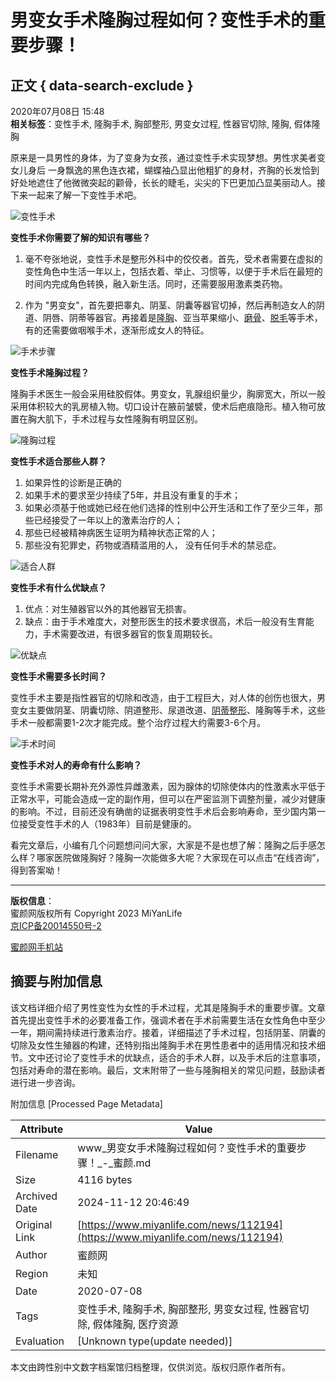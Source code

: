 # 男变女手术隆胸过程如何？变性手术的重要步骤！

## 正文 { data-search-exclude }


2020年07月08日 15:48  
**相关标签**：变性手术, 隆胸手术, 胸部整形, 男变女过程, 性器官切除, 隆胸, 假体隆胸  

原来是一具男性的身体，为了变身为女孩，通过变性手术实现梦想。男性求美者变女儿身后 一身飘逸的黑色连衣裙，蝴蝶袖凸显出他粗犷的身材，齐胸的长发恰到好处地遮住了他微微突起的颧骨，长长的睫毛，尖尖的下巴更加凸显美丽动人。接下来一起来了解一下变性手术吧。

![变性手术](https://img.miyanlife.com/mnt/Editor/2020-07-04/5f005f40abb2c.jpg)

**变性手术你需要了解的知识有哪些？**

1. 毫不夸张地说，变性手术是整形外科中的佼佼者。首先，受术者需要在虚拟的变性角色中生活一年以上，包括衣着、举止、习惯等，以便于手术后在最短的时间内完成角色转换，融入新生活。同时，还需要服用激素类药物。
   
2. 作为 "男变女"，首先要把睾丸、阴茎、阴囊等器官切掉，然后再制造女人的阴道、阴唇、阴蒂等器官。再接着是[隆胸](https://miyanlife.com/project/53)、亚当苹果缩小、[磨骨](https://miyanlife.com/project/35)、[脱毛](https://miyanlife.com/project/98)等手术，有的还需要做咽喉手术，逐渐形成女人的特征。

![手术步骤](https://img.miyanlife.com/mnt/Editor/2020-07-04/5f005f49c7269.jpg)

**变性手术隆胸过程？**

隆胸手术医生一般会采用硅胶假体。男变女，乳腺组织量少，胸廓宽大，所以一般采用体积较大的乳房植入物。切口设计在腋前皱襞，使术后疤痕隐形。植入物可放置在胸大肌下，手术过程与女性隆胸有明显区别。

![隆胸过程](https://img.miyanlife.com/mnt/Editor/2020-07-04/5f0060b21c912.jpg)

**变性手术适合那些人群？**

1. 如果异性的诊断是正确的
2. 如果手术的要求至少持续了5年，并且没有重复的手术；
3. 如果必须基于他或她已经在他们选择的性别中公开生活和工作了至少三年，那些已经接受了一年以上的激素治疗的人；
4. 那些已经被精神病医生证明为精神状态正常的人；
5. 那些没有犯罪史，药物或酒精滥用的人， 没有任何手术的禁忌症。

![适合人群](https://img.miyanlife.com/mnt/Editor/2020-07-04/5f005f544ef1f.jpg)

**变性手术有什么优缺点？**

1. 优点：对生殖器官以外的其他器官无损害。
2. 缺点：由于手术难度大，对整形医生的技术要求很高，术后一般没有生育能力，手术需要改进，有很多器官的恢复周期较长。

![优缺点](https://img.miyanlife.com/mnt/Editor/2020-07-04/5f005f5e125e8.jpg)

**变性手术需要多长时间？**

变性手术主要是指性器官的切除和改造，由于工程巨大，对人体的创伤也很大，男变女主要做阴茎、阴囊切除、阴道整形、尿道改道、[阴蒂整形](https://miyanlife.com/project/126)、隆胸等手术，这些手术一般都需要1-2次才能完成。整个治疗过程大约需要3-6个月。

![手术时间](https://img.miyanlife.com/mnt/Editor/2020-07-04/5f005f67c409e.jpg)

**变性手术对人的寿命有什么影响？**

变性手术需要长期补充外源性异雌激素，因为腺体的切除使体内的性激素水平低于正常水平，可能会造成一定的副作用，但可以在严密监测下调整剂量，减少对健康的影响。不过，目前还没有确凿的证据表明变性手术后会影响寿命，至少国内第一位接受变性手术的人（1983年）目前是健康的。

看完文章后，小编有几个问题想问问大家，大家是不是也想了解：隆胸之后手感怎么样？哪家医院做隆胸好？隆胸一次能做多大呢？大家现在可以点击“在线咨询”，得到答案呦！

---

**版权信息**：  
蜜颜网版权所有 Copyright 2023 MiYanLife  
[京ICP备20014550号-2](https://beian.miit.gov.cn/)  

[蜜颜网手机站](https://m.miyanlife.com)

## 摘要与附加信息

<!-- tcd_abstract -->
该文档详细介绍了男性变性为女性的手术过程，尤其是隆胸手术的重要步骤。文章首先提出变性手术的必要准备工作，强调术者在手术前需要生活在女性角色中至少一年，期间需持续进行激素治疗。接着，详细描述了手术过程，包括阴茎、阴囊的切除及女性生殖器的构建，还特别指出隆胸手术在男性患者中的适用情况和技术细节。文中还讨论了变性手术的优缺点，适合的手术人群，以及手术后的注意事项，包括对寿命的潜在影响。最后，文末附带了一些与隆胸相关的常见问题，鼓励读者进行进一步咨询。
<!-- tcd_abstract_end -->

附加信息 [Processed Page Metadata]

| Attribute       | Value                                  |
|-----------------|----------------------------------------|
| Filename        | www_男变女手术隆胸过程如何？变性手术的重要步骤！_-_蜜颜.md                             |
| Size            | 4116 bytes                           |
| Archived Date   | 2024-11-12 20:46:49                             |
| Original Link   | [https://www.miyanlife.com/news/112194](https://www.miyanlife.com/news/112194)                       |
| Author          | 蜜颜网                               |
| Region          | 未知                               |
| Date            | 2020-07-08                                 |
| Tags            | 变性手术, 隆胸手术, 胸部整形, 男变女过程, 性器官切除, 假体隆胸, 医疗资源                                 |
| Evaluation            | [Unknown type(update needed)]                                 |
<!-- tcd_table_end -->

本文由跨性别中文数字档案馆归档整理，仅供浏览。版权归原作者所有。
